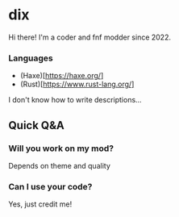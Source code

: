 # dix

Hi there! I'm a coder and fnf modder since 2022.

### Languages
- (Haxe)[https://haxe.org/]
- (Rust)[https://www.rust-lang.org/]

I don't know how to write descriptions...

## Quick Q&A

### Will you work on my mod?
  Depends on theme and quality

### Can I use your code?
  Yes, just credit me!

<!--
**dix-nutz/dix-nutz** is a ✨ _special_ ✨ repository because its `README.md` (this file) appears on your GitHub profile.

Here are some ideas to get you started:

- 🔭 I’m currently working on ...
- 🌱 I’m currently learning ...
- 👯 I’m looking to collaborate on ...
- 🤔 I’m looking for help with ...
- 💬 Ask me about ...
- 📫 How to reach me: ...
- 😄 Pronouns: ...
- ⚡ Fun fact: ...
-->
